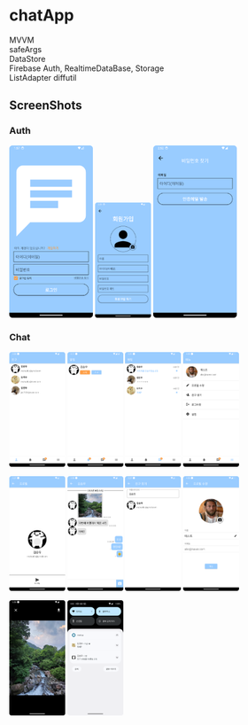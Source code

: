 # chatApp
MVVM  
safeArgs  
DataStore  
Firebase Auth, RealtimeDataBase, Storage  
ListAdapter diffutil

## ScreenShots

### Auth
<img src = "https://github.com/rnqhqaltjs/chatApp/blob/master/github_images/login.png" width="30%" height="30%"> <img src = "https://github.com/rnqhqaltjs/chatApp/blob/master/github_images/register.png" width="20%" height="30%"> <img src = "https://github.com/rnqhqaltjs/chatApp/blob/master/github_images/password_search.png" width="30%" height="30%">

### Chat

<img src = "https://github.com/rnqhqaltjs/chatApp/blob/master/github_images/user.png" width="20%" height="20%"> <img src = "https://github.com/rnqhqaltjs/chatApp/blob/master/github_images/notifications.png" width="20%" height="20%"> <img src = "https://github.com/rnqhqaltjs/chatApp/blob/master/github_images/chat.png" width="20%" height="20%"> <img src = "https://github.com/rnqhqaltjs/chatApp/blob/master/github_images/menu.png" width="20%" height="20%">

<img src = "https://github.com/rnqhqaltjs/chatApp/blob/master/github_images/profile.png" width="20%" height="20%"> <img src = "https://github.com/rnqhqaltjs/chatApp/blob/master/github_images/messages.png" width="20%" height="20%"> <img src = "https://github.com/rnqhqaltjs/chatApp/blob/master/github_images/friend_search.png" width="20%" height="20%"> <img src = "https://github.com/rnqhqaltjs/chatApp/blob/master/github_images/edit_profile.png" width="20%" height="20%">

<img src = "https://github.com/rnqhqaltjs/chatApp/blob/master/github_images/detail_photo.png" width="20%" height="20%"> <img src = "https://github.com/rnqhqaltjs/chatApp/blob/master/github_images/fcm_notifications.png" width="20%" height="20%">
